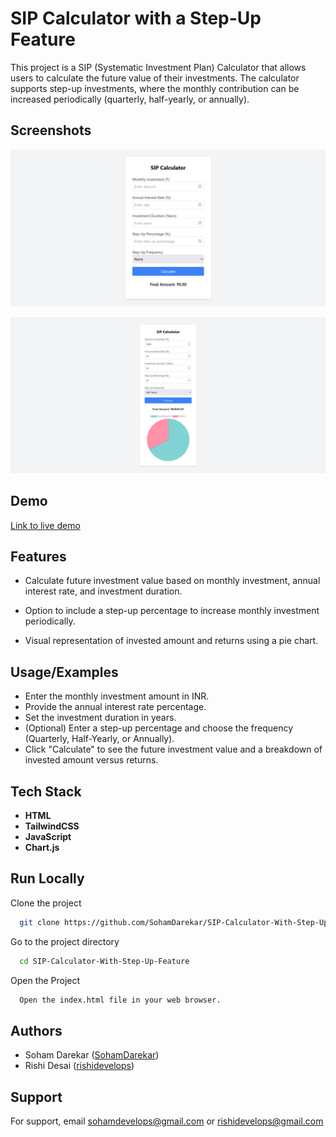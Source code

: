 
# SIP Calculator with a Step-Up Feature

This project is a SIP (Systematic Investment Plan) Calculator that allows users to calculate the future value of their investments.
The calculator supports step-up investments, where the monthly contribution can be increased periodically (quarterly, half-yearly, or annually).


## Screenshots

![App Screenshot](https://github.com/SohamDarekar/SIP-Calculator-With-Step-Up-Feature/blob/SIP-Calculator-patch-1/web-interface.png?raw=true)

![App Screenshot](https://github.com/SohamDarekar/SIP-Calculator-With-Step-Up-Feature/blob/SIP-Calculator-patch-1/result.png?raw=true)


## Demo

[Link to live demo](https://sohamdarekar.github.io/SIP-Calculator-With-Step-Up-Feature/)
## Features

- Calculate future investment value based on monthly investment, annual interest rate, and investment duration.

- Option to include a step-up percentage to increase monthly investment periodically.

- Visual representation of invested amount and returns using a pie chart.


## Usage/Examples

- Enter the monthly investment amount in INR.
- Provide the annual interest rate percentage.
- Set the investment duration in years.
- (Optional) Enter a step-up percentage and choose the frequency (Quarterly, Half-Yearly, or Annually).
- Click "Calculate" to see the future investment value and a breakdown of invested amount versus returns.


## Tech Stack

- **HTML**
- **TailwindCSS**
- **JavaScript**
- **Chart.js**


## Run Locally

Clone the project

```bash
  git clone https://github.com/SohamDarekar/SIP-Calculator-With-Step-Up-Feature.git
```

Go to the project directory

```bash
  cd SIP-Calculator-With-Step-Up-Feature
```

Open the Project


```bash
  Open the index.html file in your web browser.
```


## Authors


- Soham Darekar ([SohamDarekar](https://github.com/SohamDarekar))
- Rishi Desai ([rishidevelops](https://github.com/rishidevelops))

## Support

For support, email sohamdevelops@gmail.com or rishidevelops@gmail.com

